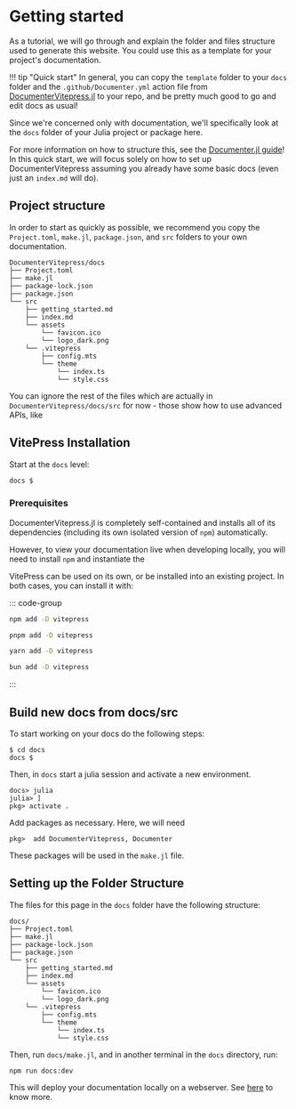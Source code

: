 # Getting started

As a tutorial, we will go through and explain the folder and files structure used to generate this website. You could use this as a template for your project's documentation.

!!! tip "Quick start"
    In general, you can copy the `template` folder to your `docs` folder and the `.github/Documenter.yml` action file from [DocumenterVitepress.jl](https://github.com/LuxDL/DocumenterVitepress.jl) to your repo, and be pretty much good to go and edit docs as usual! 
    

Since we're concerned only with documentation, we'll specifically look at the `docs` folder of your Julia project or package here.  

For more information on how to structure this, see the [Documenter.jl guide](https://documenter.juliadocs.org/stable/man/guide/)!  In this quick start, we will focus solely on how to set up DocumenterVitepress assuming you already have some basic docs (even just an `index.md` will do).

## Project structure

In order to start as quickly as possible, we recommend you copy the `Project.toml`, `make.jl`, `package.json`, and `src` folders to your own documentation.

```
DocumenterVitepress/docs
├── Project.toml
├── make.jl
├── package-lock.json
├── package.json
└── src
    ├── getting_started.md
    ├── index.md
    └── assets
        └── favicon.ico
        └── logo_dark.png
    └── .vitepress
        ├── config.mts
        └── theme
            └── index.ts
            └── style.css
```

You can ignore the rest of the files which are actually in `DocumenterVitepress/docs/src` for now - those show how to use advanced APIs, like 


## VitePress Installation

Start at the `docs` level:

```sh
docs $
```

### Prerequisites

DocumenterVitepress.jl is completely self-contained and installs all of its dependencies (including its own isolated version of `npm`) automatically. 

However, to view your documentation live when developing locally, you will need to install `npm` and instantiate the 

VitePress can be used on its own, or be installed into an existing project. In both cases, you can install it with:

::: code-group

```sh [npm]
npm add -D vitepress
```

```sh [pnpm]
pnpm add -D vitepress
```

```sh [yarn]
yarn add -D vitepress
```

```sh [bun]
bun add -D vitepress
```

:::

## Build new docs from docs/src

To start working on your docs do the following steps:

```shell
$ cd docs
docs $
```

Then, in `docs` start a julia session and activate a new environment.

```shell
docs> julia
julia> ]
pkg> activate .
```

Add packages as necessary. Here, we will need


```shell
pkg>  add DocumenterVitepress, Documenter
```
These packages will be used in the `make.jl` file.

## Setting up the Folder Structure
The files for this page in the `docs` folder have the following structure:

```
docs/
├── Project.toml
├── make.jl
├── package-lock.json
├── package.json
└── src
    ├── getting_started.md
    ├── index.md
    └── assets
        └── favicon.ico
        └── logo_dark.png
    └── .vitepress
        ├── config.mts
        └── theme
            └── index.ts
            └── style.css
```

Then, run `docs/make.jl`, and in another terminal in the `docs` directory, run:

```shell
npm run docs:dev
```

This will deploy your documentation locally on a webserver.  See [here](https://vitepress.dev/guide/getting-started#up-and-running) to know more.

